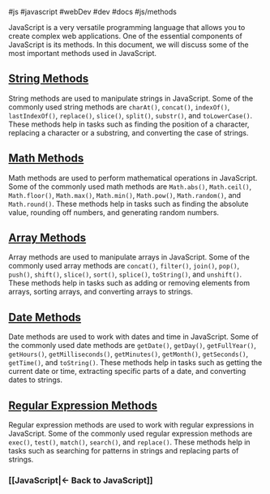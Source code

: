 #js #javascript #webDev #dev #docs #js/methods

JavaScript is a very versatile programming language that allows you to create complex web applications. One of the essential components of JavaScript is its methods. In this document, we will discuss some of the most important methods used in JavaScript.

## [String Methods](Web%20Dev%20Docs/Notes/String%20Methods.md)

String methods are used to manipulate strings in JavaScript. Some of the commonly used string methods are `charAt()`, `concat()`, `indexOf()`, `lastIndexOf()`, `replace()`, `slice()`, `split()`, `substr()`, and `toLowerCase()`. These methods help in tasks such as finding the position of a character, replacing a character or a substring, and converting the case of strings.

## [Math Methods](Math%20Methods.md)

Math methods are used to perform mathematical operations in JavaScript. Some of the commonly used math methods are `Math.abs()`, `Math.ceil()`, `Math.floor()`, `Math.max()`, `Math.min()`, `Math.pow()`, `Math.random()`, and `Math.round()`. These methods help in tasks such as finding the absolute value, rounding off numbers, and generating random numbers.

## [Array Methods](Array%20Methods.md)

Array methods are used to manipulate arrays in JavaScript. Some of the commonly used array methods are `concat()`, `filter()`, `join()`, `pop()`, `push()`, `shift()`, `slice()`, `sort()`, `splice()`, `toString()`, and `unshift()`. These methods help in tasks such as adding or removing elements from arrays, sorting arrays, and converting arrays to strings.

## [Date Methods](Date%20Methods.md)

Date methods are used to work with dates and time in JavaScript. Some of the commonly used date methods are `getDate()`, `getDay()`, `getFullYear()`, `getHours()`, `getMilliseconds()`, `getMinutes()`, `getMonth()`, `getSeconds()`, `getTime()`, and `toString()`. These methods help in tasks such as getting the current date or time, extracting specific parts of a date, and converting dates to strings.

## [Regular Expression Methods](Regular%20Expression%20Methods.md)

Regular expression methods are used to work with regular expressions in JavaScript. Some of the commonly used regular expression methods are `exec()`, `test()`, `match()`, `search()`, and `replace()`. These methods help in tasks such as searching for patterns in strings and replacing parts of strings.



### [[JavaScript|<- Back to JavaScript]]